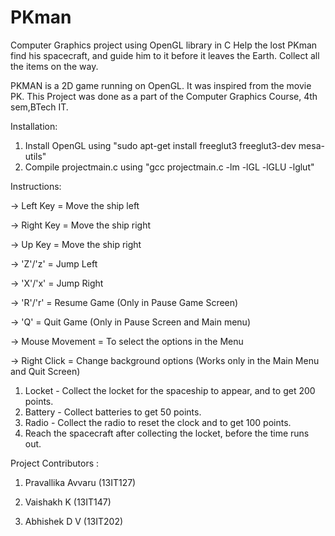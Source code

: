 # PKman
Computer Graphics project using OpenGL library in C
Help the lost PKman find his spacecraft, and guide him to it before it leaves the Earth. Collect all the items on the way.

PKMAN is a 2D game running on OpenGL. It was inspired from the movie PK. This Project was done as a part of the Computer Graphics Course, 4th sem,BTech IT.



Installation:

1. Install OpenGL using "sudo apt-get install freeglut3 freeglut3-dev mesa-utils"
2. Compile projectmain.c using "gcc projectmain.c -lm -lGL -lGLU -lglut"



Instructions:

-> Left Key = Move the ship left

-> Right Key =  Move the ship right

-> Up Key =  Move the ship right

-> 'Z'/'z' = Jump Left

-> 'X'/'x' = Jump Right

-> 'R'/'r' = Resume Game (Only in Pause Game Screen)

-> 'Q' = Quit Game (Only in Pause Screen and Main menu) 

-> Mouse Movement = To select the options in the Menu

-> Right Click = Change background options (Works only in the Main Menu and Quit Screen)


1. Locket - Collect the locket for the spaceship to appear, and to get 200 points.
2. Battery - Collect batteries to get 50 points.
3. Radio - Collect the radio to reset the clock and to get 100 points.
4. Reach the spacecraft after collecting the locket, before the time runs out.



Project Contributors :

1. Pravallika Avvaru (13IT127)

2. Vaishakh K (13IT147)

3. Abhishek D V (13IT202)

